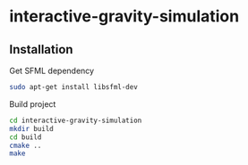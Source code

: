 # interactive-gravity-simulation

## Installation
Get SFML dependency
```bash
sudo apt-get install libsfml-dev
```

Build project
```bash
cd interactive-gravity-simulation
mkdir build
cd build
cmake ..
make
```